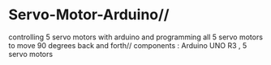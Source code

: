 # Servo-Motor-Arduino//
controlling 5 servo motors with arduino 
and programming all 5 servo motors to move 90 degrees back and forth//
 components : Arduino UNO R3 , 5 servo motors 
